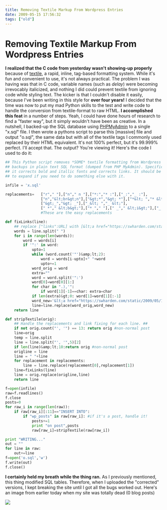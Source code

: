 ```yaml
---
title: Removing Textile Markup From Wordpress Entries
date: 2009-05-15 17:56:32
tags: ["old"]
---
```


# Removing Textile Markup From Wordpress Entries

__I realized that the C code from yesterday wasn't showing-up properly__ because of [textile](http://wordpress.org/tags/textile), a rapid, inline, tag-based formatting system.  While it's fun and convenient to use, it's not always practical.  The problem I was having was that in C code, variable names (such as _delay_) were becoming irrevocably italicized, and nothing I did could prevent textile from ignoring code while styling text.  The kicker is that I couldn't disable it easily, because I've been writing in this style for __over four years!__  I decided that the time was now to put my mad Python skills to the test and write code to handle the conversion from textile-format to raw HTML.
__I accomplished this feat__ in a number of steps.  Yeah, I could have done hours of research to find a "faster way", but it simply wouldn't have been as creative.  In a nutshell, I backed-up the SQL database using [PHPMyAdmin](http://en.wikipedia.org/wiki/PhpMyAdmin) to a single "x.sql" file.  I then wrote a pythons script to parse this [massive] file and output "o.sql", the same data but with all of the textile tags I commonly used replaced by their HTML equivalent.  It's not 100% perfect, but it's 99.999% perfect.  I'll accept that.  The output?  You're viewing it!  Here's the code I used to do it:

```python
## This Python script removes *SOME* textile formatting from Wordpress
## backups in plain text SQL format (dumped from PHP MyAdmin). Specifically,
## it corrects bold and itallic fonts and corrects links. It should be easy
## to expand if you need to do something else with it.

infile = 'x.sql'

replacements=   ["r"," "],["n"," n "],["*:","* :"],["_:","_ :"],
                ["n","&lt;br&gt;n"],["&gt;*","&gt; *"],["*&lt; ","* &lt;"],
                ["&gt;_","&gt; _"],["_&lt; ","_ &lt;"],
                [" *"," &lt;b&gt;"],["* "," "],[" _"," &lt;i&gt;"],["_ ","&lt;/i&gt; "]
                #These are the easy replacements

def fixLinks(line):
    ## replace ["links":URL] with [&lt;a href="https://swharden.com/static/2009/05/15/URL"&gt;links&lt;/a&gt;]. ##
    words = line.split(" ")
    for i in range(len(words)):
        word = words[i]
        if '":' in word:
            upto=1
            while (word.count('"')&amp;lt;2):
                word = words[i-upto]+" "+word
                upto+=1
            word_orig = word
            extra=""
            word = word.split('":')
            word[0]=word[0][1:]
            for char in ".),'":
                if word[1][-1]==char: extra=char
            if len(extra)&gt;0: word[1]=word[1][:-1]
            word_new='&lt;a href="https://swharden.com/static/2009/05/15/%s"&gt;%s&lt;/a&gt;'%(word[1],word[0])+extra
            line=line.replace(word_orig,word_new)
    return line

def stripTextile(orig):
    ## Handle the replacements and link fixing for each line. ##
    if not orig.count("', '") == 13: return orig #non-normal post
    line=orig
    temp = line.split
    line = line.split("', '",5)[2]
    if len(line)&amp;lt;10:return orig #non-normal post
    origline = line
    line = " "+line
    for replacement in replacements:
        line = line.replace(replacement[0],replacement[1])
    line=fixLinks(line)
    line = orig.replace(origline,line)
    return line

f=open(infile)
raw=f.readlines()
f.close
posts=0
for raw_i in range(len(raw)):
    if raw[raw_i][:11]=="INSERT INTO":
        if "wp_posts" in raw[raw_i]: #if it's a post, handle it!
            posts+=1
            print "on post",posts
            raw[raw_i]=stripTextile(raw[raw_i])

print "WRITING..."
out = ""
for line in raw:
    out+=line
f=open('o.sql','w')
f.write(out)
f.close()

```

__I certainly held my breath while the thing ran.__  As I previously mentioned, this thing modified SQL tables.  Therefore, when I uploaded the "corrected" versions, I kept breaking the site until  I got all the bugs worked out.  Here's an image from earlier today when my site was totally dead (0 blog posts)

<div class="text-center img-border">

![](https://swharden.com/static/2009/05/15/hostingwork.jpg)

</div>
